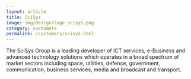 ```yaml
---
layout: article
title: SciSys
image: img/design/logo_scisys.png
category: customers
permalink: /customers/scisys.html
---
```


The SciSys Group is a leading developer of ICT services, e-Business
and advanced technology solutions which operates in a broad spectrum
of market sectors including space, utilities, defence, government,
communication, business services, media and broadcast and transport.

